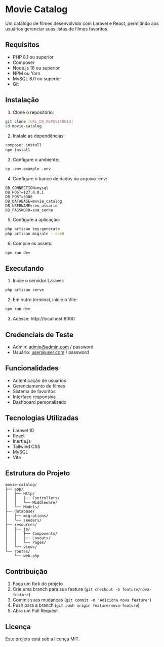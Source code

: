 # Movie Catalog

Um catálogo de filmes desenvolvido com Laravel e React, permitindo aos usuários gerenciar suas listas de filmes favoritos.

## Requisitos

- PHP 8.1 ou superior
- Composer
- Node.js 16 ou superior
- NPM ou Yarn
- MySQL 8.0 ou superior
- Git

## Instalação

1. Clone o repositório:
```bash
git clone [URL_DO_REPOSITÓRIO]
cd movie-catalog
```

2. Instale as dependências:
```bash
composer install
npm install
```

3. Configure o ambiente:
```bash
cp .env.example .env
```

4. Configure o banco de dados no arquivo .env:
```env
DB_CONNECTION=mysql
DB_HOST=127.0.0.1
DB_PORT=3306
DB_DATABASE=movie_catalog
DB_USERNAME=seu_usuario
DB_PASSWORD=sua_senha
```

5. Configure a aplicação:
```bash
php artisan key:generate
php artisan migrate --seed
```

6. Compile os assets:
```bash
npm run dev
```

## Executando

1. Inicie o servidor Laravel:
```bash
php artisan serve
```

2. Em outro terminal, inicie o Vite:
```bash
npm run dev
```

3. Acesse: http://localhost:8000

## Credenciais de Teste

- Admin: admin@admin.com / password
- Usuário: user@user.com / password

## Funcionalidades

- Autenticação de usuários
- Gerenciamento de filmes
- Sistema de favoritos
- Interface responsiva
- Dashboard personalizado

## Tecnologias Utilizadas

- Laravel 10
- React
- Inertia.js
- Tailwind CSS
- MySQL
- Vite

## Estrutura do Projeto

```
movie-catalog/
├── app/
│   ├── Http/
│   │   ├── Controllers/
│   │   └── Middleware/
│   └── Models/
├── database/
│   ├── migrations/
│   └── seeders/
├── resources/
│   ├── js/
│   │   ├── Components/
│   │   ├── Layouts/
│   │   └── Pages/
│   └── views/
└── routes/
    └── web.php
```

## Contribuição

1. Faça um fork do projeto
2. Crie uma branch para sua feature (`git checkout -b feature/nova-feature`)
3. Commit suas mudanças (`git commit -m 'Adiciona nova feature'`)
4. Push para a branch (`git push origin feature/nova-feature`)
5. Abra um Pull Request

## Licença

Este projeto está sob a licença MIT.
